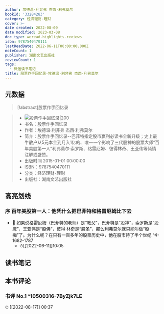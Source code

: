 ```yaml
---
author: 埃德温·利非弗 杰西·利弗莫尔
bookId: '33284283'
category: 经济理财-理财
cover: >-
date created: 2022-08-09
date modified: 2023-03-08
doc_type: weread-highlights-reviews
isbn: 9787540470111
lastReadDate: 2022-06-11T00:00:00.000Z
noteCount: 1
publisher: 湖南文艺出版社
reviewCount: 1
tags:
  - 微信读书笔记
title: 股票作手回忆录-埃德温·利非弗 杰西·利弗莫尔
---
```


## 元数据

>[!abstract]股票作手回忆录

> - ![股票作手回忆录|200](https://wfqqreader-1252317822.image.myqcloud.com/cover/283/33284283/t7_33284283.jpg)
> - 书名：股票作手回忆录
> - 作者：埃德温·利非弗 杰西·利弗莫尔
> - 简介：股票作手回忆录--巴菲特指定股市赢利必读书全新升级；史上最牛散户从5元本金到月入1亿的、唯一一个影响了三代股神的股票大师“百年美股第一人”利弗莫尔·索罗斯、格雷厄姆、彼得林奇、王亚伟等倾情注解或盛赞。
> - 出版时间 2015-01-01 00:00:00
> - ISBN：9787540470111
> - 分类：经济理财-理财
> - 出版社：湖南文艺出版社

## 高亮划线

### 序 百年美股第一人：他凭什么把巴菲特和格雷厄姆比下去

- 📌 如果说格雷厄姆（巴菲特的老师）是“教父”，巴菲特是“股神”，索罗斯是“股魔”，王亚伟是“股佛”，彼得·林奇是“股圣”，那么利弗莫尔就只能叫做“股痴”了。为什么呢？在只有一百多年的股票历史中，他在股市待了半个世纪 ^4-1682-1787
	- ⏱[[2022-06-11]]10:05

## 读书笔记

## 本书评论

### 书评 No.1 ^10500316-7ByZjk7LE

⏱ [[2022-08-17]] 00:37
